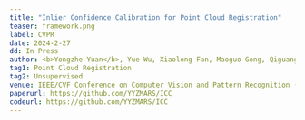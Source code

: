 ```yaml
---
title: "Inlier Confidence Calibration for Point Cloud Registration" 
teaser: framework.png
label: CVPR
date: 2024-2-27
dd: In Press
author: <b>Yongzhe Yuan</b>, Yue Wu, Xiaolong Fan, Maoguo Gong, Qiguang Miao, Wenping Ma
tag1: Point Cloud Registration
tag2: Unsupervised
venue: IEEE/CVF Conference on Computer Vision and Pattern Recognition (CVPR)
paperurl: https://github.com/YYZMARS/ICC
codeurl: https://github.com/YYZMARS/ICC
---
```


